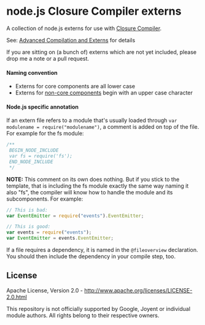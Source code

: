 node.js Closure Compiler externs
================================
A collection of node.js externs for use with [Closure Compiler](https://developers.google.com/closure/compiler/docs/overview).

See: [Advanced Compilation and Externs](https://developers.google.com/closure/compiler/docs/api-tutorial3) for details

If you are sitting on (a bunch of) externs which are not yet included, please drop me a note or a pull request.

#### Naming convention ####

* Externs for core components are all lower case
* Externs for [non-core components](https://github.com/dcodeIO/node.js-closure-compiler-externs/tree/master/contrib) begin with an upper case character

#### Node.js specific annotation ####

If an extern file refers to a module that's usually loaded through `var modulename = require("modulename")`, a comment
is added on top of the file. For example for the fs module:

````javascript
/**
 BEGIN_NODE_INCLUDE
 var fs = require('fs');
 END_NODE_INCLUDE
 */
````

**NOTE:** This comment on its own does nothing. But if you stick to the template, that is including the fs module exactly
the same way naming it also "fs", the compiler will know how to handle the module and its subcomponents. For example:

```javascript
// This is bad:
var EventEmitter = require("events").EventEmitter;

// This is good:
var events = require("events");
var EventEmitter = events.EventEmitter;
```

If a file requires a dependency, it is named in the `@fileoverview` declaration. You should then include the dependency
in your compile step, too.

License
-------
Apache License, Version 2.0 - http://www.apache.org/licenses/LICENSE-2.0.html

This repository is not officially supported by Google, Joyent or individual module authors. All rights belong to their
respective owners.
